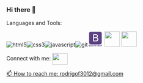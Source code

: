 ### Hi there 👋

<!--
**RodrigoFdz01/RodrigoFDZ01** is a ✨ _special_ ✨ repository because its `README.md` (this file) appears on your GitHub profile.

Here are some ideas to get you started:

- 🔭 I’m currently working on ...
- 🌱 I’m currently learning ...
- 👯 I’m looking to collaborate on ...
- 🤔 I’m looking for help with ...
- 💬 Ask me about ...
- 📫 How to reach me: ...
- 😄 Pronouns: ...
- ⚡ Fun fact: ...
-->

Languages and Tools:

<img src="https://cdn.jsdelivr.net/gh/devicons/devicon/icons/html5/html5-original-wordmark.svg" alt="html5" width="40" height="40" style="max-width: 100%;"><img src="https://cdn.jsdelivr.net/gh/devicons/devicon/icons/css3/css3-original-wordmark.svg" alt="css3" width="40" height="40" style="max-width: 100%;"><img src="https://cdn.jsdelivr.net/gh/devicons/devicon/icons/javascript/javascript-original.svg" alt="javascript" width="40" height="40" style="max-width: 100%;"><img src="https://camo.githubusercontent.com/fbfcb9e3dc648adc93bef37c718db16c52f617ad055a26de6dc3c21865c3321d/68747470733a2f2f7777772e766563746f726c6f676f2e7a6f6e652f6c6f676f732f6769742d73636d2f6769742d73636d2d69636f6e2e737667" alt="git" width="40" height="40" data-canonical-src="https://www.vectorlogo.zone/logos/git-scm/git-scm-icon.svg" style="max-width: 100%;"><img src="https://raw.githubusercontent.com/devicons/devicon/master/icons/bootstrap/bootstrap-plain-wordmark.svg" alt="bootstrap" width="40" height="40" style="max-width: 100%;">
<img src="https://cdn.jsdelivr.net/gh/devicons/devicon/icons/photoshop/photoshop-plain.svg" width="40" height="40" style="max-width: 100%;" />
<img src="https://cdn.jsdelivr.net/gh/devicons/devicon/icons/linux/linux-original.svg" width="40" height="40" style="max-width: 100%;" />



Connect with me:
 <a href="https://www.linkedin.com/in/fernandezrodrigoin/"> <img align="center" src="https://cdn.jsdelivr.net/gh/devicons/devicon/icons/linkedin/linkedin-original.svg"  height="30" width="40" style="max-width: 100%;">



 📫 How to reach me: rodrigof3012@gmail.com

  
